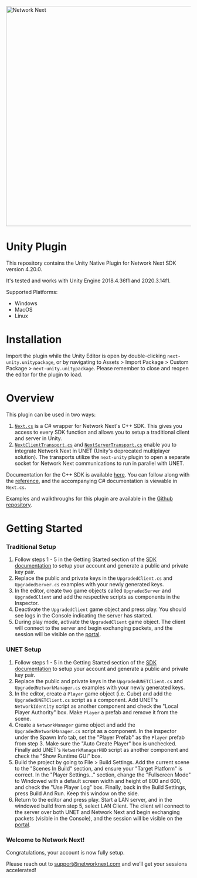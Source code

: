 <img src="https://static.wixstatic.com/media/799fd4_0512b6edaeea4017a35613b4c0e9fc0b~mv2.jpg/v1/fill/w_1200,h_140,al_c,q_80,usm_0.66_1.00_0.01/networknext_logo_colour_black_RGB_tightc.jpg" alt="Network Next" width="600"/>

<br>

# Unity Plugin

This repository contains the Unity Native Plugin for Network Next SDK version 4.20.0.

It's tested and works with Unity Engine 2018.4.36f1 and 2020.3.14f1.

Supported Platforms:
- Windows
- MacOS
- Linux

# Installation

Import the plugin while the Unity Editor is open by double-clicking `next-unity.unitypackage`, or by navigating to Assets > Import Package > Custom Package > `next-unity.unitypackage`.
Please remember to close and reopen the editor for the plugin to load.

# Overview

This plugin can be used in two ways:
1. [`Next.cs`](https://github.com/networknext/unity/blob/main/Plugins/next-unity/Next.cs) is a C# wrapper for Network Next's C++ SDK. This gives you access to every SDK function and allows you to setup a traditional client and server in Unity.
2. [`NextClientTransport.cs`](https://github.com/networknext/unity/blob/main/Plugins/next-unity/NextClientTransport.cs) and [`NextServerTransport.cs`](https://github.com/networknext/unity/blob/main/Plugins/next-unity/NextServerTransport.cs) enable you to integrate Network Next in UNET (Unity's deprecated multiplayer solution). The transports utilize the `next-unity` plugin to open a separate socket for Network Next communications to run in parallel with UNET.

Documentation for the C++ SDK is available [here](https://network-next-sdk.readthedocs-hosted.com/en/latest/). You can follow along with the [reference](https://network-next-sdk.readthedocs-hosted.com/en/latest/reference.html), and the accompanying C# documentation is viewable in `Next.cs`.

Examples and walkthroughs for this plugin are available in the [Github repository](https://github.com/networknext/unity).

# Getting Started

### Traditional Setup
1. Follow steps 1 - 5 in the  Getting Started section of the [SDK documentation](https://network-next-sdk.readthedocs-hosted.com/en/latest/getting_started.html) to setup your account and generate a public and private key pair.
2. Replace the public and private keys in the `UpgradedClient.cs` and `UpgradedServer.cs` examples with your newly generated keys.
3. In the editor, create two game objects called `UpgradedServer` and `UpgradedClient` and add the respective scripts as components in the Inspector.
4. Deactivate the `UpgradedClient` game object and press play. You should see logs in the Console indicating the server has started.
5. During play mode, activate the `UpgradedClient` game object. The client will connect to the server and begin exchanging packets, and the session will be visible on the [portal](https://portal.networknext.com/).

### UNET Setup
1. Follow steps 1 - 5 in the  Getting Started section of the [SDK documentation](https://network-next-sdk.readthedocs-hosted.com/en/latest/getting_started.html) to setup your account and generate a public and private key pair.
2. Replace the public and private keys in the `UpgradedUNETClient.cs` and `UpgradedNetworkManager.cs` examples with your newly generated keys.
3. In the editor, create a `Player` game object (i.e. Cube) and add the `UpgradedUNETClient.cs` script as a component. Add UNET's `NetworkIdentity` script as another component and check the "Local Player Authority" box. Make `Player` a prefab and remove it from the scene.
4. Create a `NetworkManager` game object and add the `UpgradedNetworkManager.cs` script as a component. In the inspector under the Spawn Info tab, set the "Player Prefab" as the `Player` prefab from step 3. Make sure the "Auto Create Player" box is unchecked. Finally add UNET's `NetworkManagerHUD` script as another component and check the "Show Runtime GUI" box.
5. Build the project by going to File > Build Settings. Add the current scene to the "Scenes In Build" section, and ensure your "Target Platform" is correct. In the "Player Settings..." section, change the "Fullscreen Mode" to Windowed with a default screen width and height of 800 and 600, and check the "Use Player Log" box. Finally, back in the Build Settings, press Build And Run. Keep this window on the side.
6. Return to the editor and press play. Start a LAN server, and in the windowed build from step 5, select LAN Client. The client will connect to the server over both UNET and Network Next and begin exchanging packets (visible in the Console), and the session will be visible on the [portal](https://portal.networknext.com/).

### Welcome to Network Next!
Congratulations, your account is now fully setup.

Please reach out to support@networknext.com and we’ll get your sessions accelerated!
